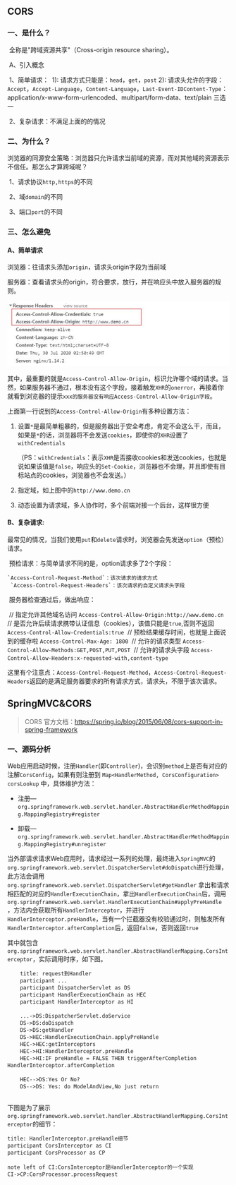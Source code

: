 ## CORS

### 一、是什么？

​    全称是"跨域资源共享"（Cross-origin resource sharing）。

​	A、引入概念

​	1、简单请求：
​    	1): 请求方式只能是：`head`，`get`，`post`
​    	2): 请求头允许的字段：`Accept`，`Accept-Language`，`Content-Language`，`Last-Event-ID`
​    	`Content-Type`：application/x-www-form-urlencoded、multipart/form-data、text/plain  三选一

​	2、复杂请求：不满足上面的的情况

### 二、为什么？

​    浏览器的同源安全策略：浏览器只允许请求当前域的资源，而对其他域的资源表示不信任。那怎么才算跨域呢？

​      1、请求协议`http,https`的不同

​      2、域`domain`的不同

​      3、端口`port`的不同

### 三、怎么避免

#### A、简单请求

​	浏览器：往请求头添加`origin`，请求头origin字段为当前域

​    服务器：查看请求头的origin，符合要求，放行，并在响应头中放入服务器的规则。

![cors_req](Cors.assets/cors_req.jpg)


​	其中，最重要的就是`Access-Control-Allow-Origin`，标识允许哪个域的请求。当然，如果服务器不通过，根本没有这个字段，接着触发`XHR`的`onerror`，再接着你就看到浏览器的提示`xxx的服务器没有响应Access-Control-Allow-Origin字段`。

​	上面第一行说到的`Access-Control-Allow-Origin`有多种设置方法：

1. 设置`*`是最简单粗暴的，但是服务器出于安全考虑，肯定不会这么干，而且，如果是`*`的话，浏览器将不会发送`cookies`，即使你的`XHR`设置了`withCredentials`

   （PS：`withCredentials`：表示`XHR`是否接收cookies和发送cookies，也就是说如果该值是`false`，响应头的`Set-Cookie`，浏览器也不会理，并且即使有目标站点的cookies，浏览器也不会发送。）

2. 指定域，如上图中的`http://www.demo.cn`

3. 动态设置为请求域，多人协作时，多个前端对接一个后台，这样很方便

#### B、复杂请求:

​	最常见的情况，当我们使用`put`和`delete`请求时，浏览器会先发送`option`（预检）请求。

​	预检请求：与简单请求不同的是，option请求多了2个字段：

 	`Access-Control-Request-Method`：该次请求的请求方式
	 `Access-Control-Request-Headers`：该次请求的自定义请求头字段

​	服务器检查通过后，做出响应：

​	// 指定允许其他域名访问
​	`Access-Control-Allow-Origin:http://www.demo.cn` 
​	// 是否允许后续请求携带认证信息（cookies），该值只能是`true`,否则不返回
​	`Access-Control-Allow-Credentials:true`
​	// 预检结果缓存时间，也就是上面说到的缓存啦
​	`Access-Control-Max-Age: 1800`
​	// 允许的请求类型
​	`Access-Control-Allow-Methods:GET,POST,PUT,POST`
​	// 允许的请求头字段
​	`Access-Control-Allow-Headers:x-requested-with,content-type`

​	这里有个注意点：`Access-Control-Request-Method`，`Access-Control-Request-Headers`返回的是满足服务器要求的所有请求方式，请求头，不限于该次请求。









## SpringMVC&CORS

> CORS 官方文档：https://spring.io/blog/2015/06/08/cors-support-in-spring-framework

### 一、源码分析

Web应用启动时候，注册`Handler`(即`Controller`)，会识别`method`上是否有对应的注解`CorsConfig`，如果有则注册到 `Map<HandlerMethod, CorsConfiguration> corsLookup` 中，具体维护方法：

- 注册—`org.springframework.web.servlet.handler.AbstractHandlerMethodMapping.MappingRegistry#register`

- 卸载—`org.springframework.web.servlet.handler.AbstractHandlerMethodMapping.MappingRegistry#unregister`

当外部请求请求Web应用时，请求经过一系列的处理，最终进入`SpringMVC`的`org.springframework.web.servlet.DispatcherServlet#doDispatch`进行处理，此方法会调用`org.springframework.web.servlet.DispatcherServlet#getHandler` 拿出和请求相匹配的对应的`HandlerExecutionChain`，拿出`HandlerExecutionChain`后，调用`org.springframework.web.servlet.HandlerExecutionChain#applyPreHandle `，方法内会获取所有`HandlerInterceptor`，并进行`HandlerInterceptor.preHandle`，当有一个拦截器没有校验通过时，则触发所有`HandlerInterceptor.afterCompletion`后，返回`false`，否则返回`true`

其中就包含 `org.springframework.web.servlet.handler.AbstractHandlerMapping.CorsInterceptor`，实际调用时序，如下图。




```sequence
    title: request到Handler
    participant ...
    participant DispatcherServlet as DS
    participant HandlerExecutionChain as HEC
    participant HandlerInterceptor as HI
    
    ...->DS:DispatcherServlet.doService
    DS->DS:doDispatch
    DS->DS:getHandler
    DS->HEC:HandlerExecutionChain.applyPreHandle
    HEC->HEC:getInterceptors
    HEC->HI:HandlerInterceptor.preHandle
    HEC->HI:IF preHandle = FALSE THEN triggerAfterCompletion HandlerInterceptor.afterCompletion
    
    HEC-->DS:Yes Or No?
    DS-->DS: Yes: do ModelAndView,No just return
	
```

下图是为了展示`org.springframework.web.servlet.handler.AbstractHandlerMapping.CorsInterceptor`的细节：

```sequence
title: HandlerInterceptor.preHandle细节
participant CorsInterceptor as CI
participant CorsProcessor as CP

note left of CI:CorsInterceptor是HandlerInterceptor的一个实现
CI->CP:CorsProcessor.processRequest

```














